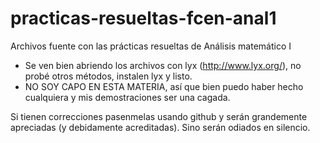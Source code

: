 practicas-resueltas-fcen-anal1
==============================

Archivos fuente con las prácticas resueltas de Análisis matemático I

- Se ven bien abriendo los archivos con lyx (http://www.lyx.org/), no probé otros métodos, instalen lyx y listo.
- NO SOY CAPO EN ESTA MATERIA, así que bien puedo haber hecho cualquiera y mis demostraciones ser una cagada.

Si tienen correcciones pasenmelas usando github y serán grandemente apreciadas (y debidamente acreditadas). Sino serán odiados en silencio.

